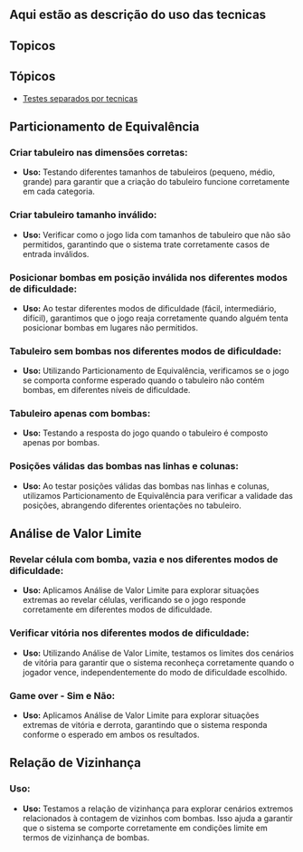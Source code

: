 ## Aqui estão as descrição do uso das tecnicas 

## Topicos
## Tópicos

- [Testes separados por tecnicas](./testes_por_tecnica.md)




## Particionamento de Equivalência

### Criar tabuleiro nas dimensões corretas:
- **Uso:** Testando diferentes tamanhos de tabuleiros (pequeno, médio, grande) para garantir que a criação do tabuleiro funcione corretamente em cada categoria.

### Criar tabuleiro tamanho inválido:
- **Uso:** Verificar como o jogo lida com tamanhos de tabuleiro que não são permitidos, garantindo que o sistema trate corretamente casos de entrada inválidos.

### Posicionar bombas em posição inválida nos diferentes modos de dificuldade:
- **Uso:** Ao testar diferentes modos de dificuldade (fácil, intermediário, difícil), garantimos que o jogo reaja corretamente quando alguém tenta posicionar bombas em lugares não permitidos.

### Tabuleiro sem bombas nos diferentes modos de dificuldade:
- **Uso:** Utilizando Particionamento de Equivalência, verificamos se o jogo se comporta conforme esperado quando o tabuleiro não contém bombas, em diferentes níveis de dificuldade.

### Tabuleiro apenas com bombas:
- **Uso:** Testando a resposta do jogo quando o tabuleiro é composto apenas por bombas.

### Posições válidas das bombas nas linhas e colunas:
- **Uso:** Ao testar posições válidas das bombas nas linhas e colunas, utilizamos Particionamento de Equivalência para verificar a validade das posições, abrangendo diferentes orientações no tabuleiro.

## Análise de Valor Limite

### Revelar célula com bomba, vazia e nos diferentes modos de dificuldade:
- **Uso:** Aplicamos Análise de Valor Limite para explorar situações extremas ao revelar células, verificando se o jogo responde corretamente em diferentes modos de dificuldade.

### Verificar vitória nos diferentes modos de dificuldade:
- **Uso:** Utilizando Análise de Valor Limite, testamos os limites dos cenários de vitória para garantir que o sistema reconheça corretamente quando o jogador vence, independentemente do modo de dificuldade escolhido.

### Game over - Sim e Não:
- **Uso:** Aplicamos Análise de Valor Limite para explorar situações extremas de vitória e derrota, garantindo que o sistema responda conforme o esperado em ambos os resultados.

## Relação de Vizinhança

### Uso:
- **Uso:** Testamos a relação de vizinhança para explorar cenários extremos relacionados à contagem de vizinhos com bombas. Isso ajuda a garantir que o sistema se comporte corretamente em condições limite em termos de vizinhança de bombas.
